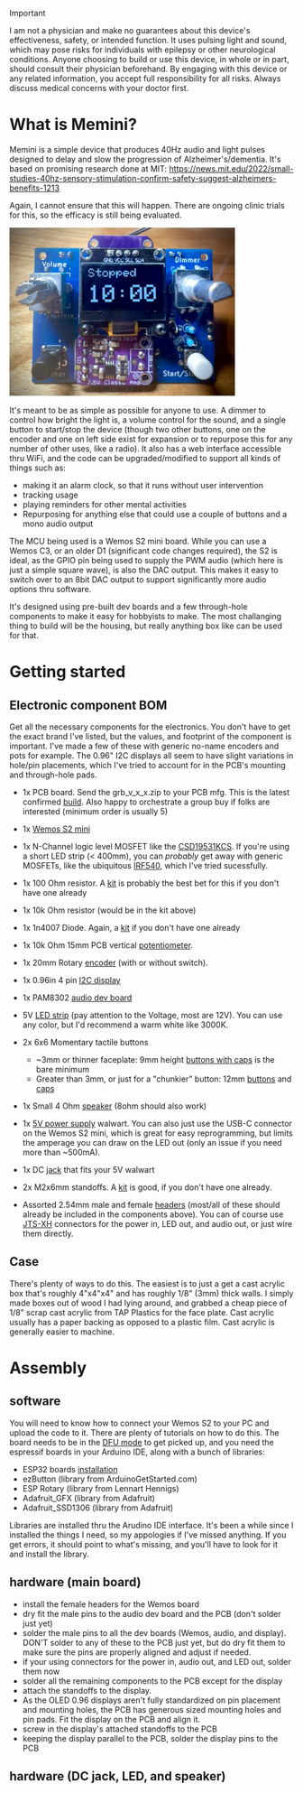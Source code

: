 >[!IMPORTANT]
I am not a physician and make no guarantees about this device's effectiveness, safety, or intended function. It uses pulsing light and sound, which may pose risks for individuals with epilepsy or other neurological conditions. Anyone choosing to build or use this device, in whole or in part, should consult their physician beforehand. By engaging with this device or any related information, you accept full responsibility for all risks. Always discuss medical concerns with your doctor first.

# What is Memini?
Memini is a simple device that produces 40Hz audio and light pulses designed to delay and slow the progression of Alzheimer's/dementia. It's based on promising research done at MIT: 
https://news.mit.edu/2022/small-studies-40hz-sensory-stimulation-confirm-safety-suggest-alzheimers-benefits-1213 

Again, I cannot ensure that this will happen. There are ongoing clinic trials for this, so the efficacy is still being evaluated.

<img src="./img/board.jpg" alt="working board" width="400">

It's meant to be as simple as possible for anyone to use. A dimmer to control how bright the light is, a volume control for the sound, and a single button to start/stop the device (though two other buttons, one on the encoder and one on left side exist for expansion or to repurpose this for any number of other uses, like a radio). It also has a web interface accessible thru WiFi, and the code can be upgraded/modified to support all kinds of things such as:
- making it an alarm clock, so that it runs without user intervention
- tracking usage
- playing reminders for other mental activities
- Repurposing for anything else that could use a couple of buttons and a mono audio output

The MCU being used is a Wemos S2 mini board. While you can use a Wemos C3, or an older D1 (significant code changes required), the S2 is ideal, as the GPIO pin being used to supply the PWM audio (which here is just a simple square wave), is also the DAC output. This makes it easy to switch over to an 8bit DAC output to support significantly more audio options thru software.

It's designed using pre-built dev boards and a few through-hole components to make it easy for hobbyists to make. The most challanging thing to build will be the housing, but really anything box like can be used for that.


# Getting started

## Electronic component BOM
Get all the necessary components for the electronics. You don't have to get the exact brand I've listed, but the values, and footprint of the component is important. I've made a few of these with generic no-name encoders and pots for example. The 0.96" I2C displays all seem to have slight variations in hole/pin placements, which I've tried to account for in the PCB's mounting and through-hole pads.

- 1x PCB board. Send the grb_v_x_x.zip to your PCB mfg. This is the latest confirmed [build](https://github.com/tonedef/Memini/blob/main/KiCad/40Hz_S2/grb_v_0_3.zip). Also happy to orchestrate a group buy if folks are interested (minimum order is usually 5)
- 1x [Wemos S2 mini](https://www.amazon.com/HiLetgo-ESP32-S2FN4R2-ESP32-S2-Type-C-Connect/dp/B0B291LZ99)
- 1x  N-Channel logic level MOSFET like the [CSD19531KCS](https://www.digikey.com/en/products/detail/texas-instruments/CSD19531KCS/4437459). If you're using a short LED strip (< 400mm), you can _probably_ get away with generic MOSFETs, like the ubiquitous [IRF540](https://www.amazon.com/dp/B0CBKGPJML), which I've tried sucessfully.
- 1x 100 Ohm resistor. A [kit](https://www.amazon.com/dp/B07L851T3V/ref=sspa_dk_detail_0) is probably the best bet for this if you don't have one already
- 1x 10k Ohm resistor (would be in the kit above)
- 1x 1n4007 Diode. Again, a [kit](https://www.amazon.com/HiLetgo-100pcs-Schottky-Rectifier-Assorted/dp/B07VHMCJK1/) if you don't have one already
- 1x 10k Ohm 15mm PCB vertical [potentiometer](https://www.amazon.com/dp/B0DN1DHWLR).
- 1x 20mm Rotary [encoder](https://www.amazon.com/dp/B07D3DF8TK) (with or without switch). 
- 1x 0.96in 4 pin [I2C display](https://www.amazon.com/MakerFocus-Display-Communication-SSD1315-Raspberry/dp/B0DR2CMYGM)
- 1x PAM8302 [audio dev board](https://www.amazon.com/Audio-Development-Tools-Adafruit-Amplifier/dp/B00PY2YSI4)
- 5V [LED strip](https://www.amazon.com/dp/B0DPKMQNJJ) (pay attention to the Voltage, most are 12V). You can use any color, but I'd recommend a warm white like 3000K.
- 2x 6x6 Momentary tactile buttons
  - ~3mm or thinner faceplate: 9mm height [buttons with caps](https://www.amazon.com/TWTADE-6%C3%976%C3%979mm-Tactile-Button-Switch/dp/B07CGCPGPT) is the bare minimum
  - Greater than 3mm, or just for a "chunkier" button: 12mm [buttons](https://www.amazon.com/uxcell-6x6x12mm-Momentary-Tactile-Button/dp/B07JLV6WSF/) and [caps](https://www.amazon.com/Tactile-Button-Plastic-Replacement-Breadboard/dp/B0B52B8S63)
- 1x Small 4 Ohm [speaker](https://www.amazon.com/dp/B0CCP2Q168) (8ohm should also work)
- 1x [5V power supply](https://www.amazon.com/100-240V-Extension-Replacement-5-5x2-5mm-Security/dp/B0DGFSQS97) walwart. You can also just use the USB-C connector on the Wemos S2 mini, which is great for easy reprogramming, but limits the amperage you can draw on the LED out (only an issue if you need more than ~500mA). 
- 1x DC [jack](https://www.amazon.com/dp/B07CTCLKPP) that fits your 5V walwart

- 2x M2x6mm standoffs. A [kit](https://www.amazon.com/300pcs-Standoff-Column-Spacer-Assortment/dp/B07B9X1KY6/) is good, if you don't have one already.
- Assorted 2.54mm male and female [headers](https://www.amazon.com/dp/B0774VBJ3J) (most/all of these should already be included in the components above). You can of course use [JTS-XH](https://www.amazon.com/Taiss-560PCS-Connector-Adapter-Housing/dp/B09ZTWCZ3K) connectors for the power in, LED out, and  audio out, or just wire them directly.
 
 ## Case
 There's plenty of ways to do this. The easiest is to just a get a cast acrylic box that's roughly 4"x4"x4" and has roughly 1/8" (3mm) thick walls. I simply made boxes out of wood I had lying around, and grabbed a cheap piece of 1/8" scrap cast acrylic from TAP Plastics for the face plate. Cast acrylic usually has a paper backing as opposed to a plastic film. Cast acrylic is generally easier to machine.

 # Assembly
 ## software
 You will need to know how to connect your Wemos S2 to your PC and upload the code to it. There are plenty of tutorials on how to do this. The board needs to be in the [DFU mode](https://www.wemos.cc/en/latest/tutorials/s2/get_started_with_arduino_s2.html) to get picked up, and you need the espressif boards in your Arduino IDE, along with a bunch of libraries:
 - ESP32 boards [installation](https://randomnerdtutorials.com/installing-the-esp32-board-in-arduino-ide-windows-instructions/)
 - ezButton (library from ArduinoGetStarted.com)
 - ESP Rotary (library from Lennart Hennigs)
 - Adafruit_GFX (library from Adafruit)
 - Adafruit_SSD1306 (library from Adafruit)
  
  Libraries are installed thru the Arudino IDE interface. It's been a while since I installed the things I need, so my appologies if I've missed anything. If you get errors, it should point to what's missing, and you'll have to  look for it and install the library.

  ## hardware (main board)
  - install the female headers for the Wemos board
  - dry fit the male pins to the audio dev board and the PCB (don't solder just yet)
  - solder the male pins to all the dev boards (Wemos, audio, and display). DON'T solder to any of these to the PCB just yet, but do dry fit them to make sure the pins are properly aligned and adjust if needed.
  - if your using connectors for the power in, audio out, and LED out, solder them now
  - solder all the remaining components to the PCB except for the display
  - attach the standoffs to the display.
  - As the OLED 0.96 displays aren't fully standardized on pin placement and mounting holes, the PCB has generous sized mounting holes and pin pads. Fit the display on the PCB and align it.
  - screw in the display's attached standoffs to the PCB
  - keeping the display parallel to the PCB, solder the display pins to the PCB
 
 ## hardware (DC jack, LED, and speaker)
